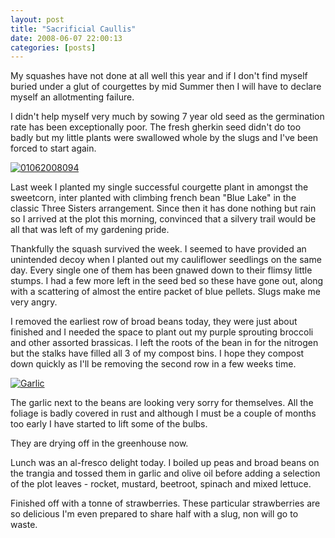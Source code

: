 ```yaml
---
layout: post
title: "Sacrificial Caullis"
date: 2008-06-07 22:00:13
categories: [posts]
---
```


My squashes have not done at all well this year and if I don't find myself buried under a glut of courgettes by mid Summer then I will have to declare myself an allotmenting failure.

I didn't help myself very much by sowing 7 year old seed as the germination rate has been exceptionally poor. The fresh gherkin seed didn't do too badly but my little plants were swallowed whole by the slugs and I've been forced to start again.

[![01062008094](http://farm4.static.flickr.com/3082/2541348501_c3ef6b54af_m.jpg)](http://www.flickr.com/photos/warriorwomen/2541348501/)

Last week I planted my single successful courgette plant in amongst the sweetcorn, inter planted with climbing french bean "Blue Lake" in the classic Three Sisters arrangement. Since then it has done nothing but rain so I arrived at the plot this morning, convinced that a silvery trail would be all that was left of my gardening pride.

Thankfully the squash survived the week. I seemed to have provided an unintended decoy when I planted out my cauliflower seedlings on the same day. Every single one of them has been gnawed down to their flimsy little stumps. I had a few more left in the seed bed so these have gone out, along with a scattering of almost the entire packet of blue pellets. Slugs make me very angry.

I removed the earliest row of broad beans today, they were just about finished and I needed the space to plant out my purple sprouting broccoli and other assorted brassicas. I left the roots of the bean in for the nitrogen but the stalks have filled all 3 of my compost bins. I hope they compost down quickly as I'll be removing the second row in a few weeks time.

[![Garlic](http://farm4.static.flickr.com/3062/2559442892_505bd2f3fc_m.jpg)](http://www.flickr.com/photos/warriorwomen/2559442892/)

The garlic next to the beans are looking very sorry for themselves. All the foliage is badly covered in rust and although I must be a couple of months too early I have started to lift some of the bulbs.

They are drying off in the greenhouse now.

Lunch was an al-fresco delight today. I boiled up peas and broad beans on the trangia and tossed them in garlic and olive oil before adding a selection of the plot leaves - rocket, mustard, beetroot, spinach and mixed lettuce.

Finished off with a tonne of strawberries. These particular strawberries are so delicious I'm even prepared to share half with a slug, non will go to waste.
